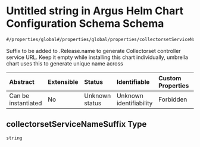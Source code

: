 # Untitled string in Argus Helm Chart Configuration Schema Schema

```txt
#/properties/global#/properties/global/properties/collectorsetServiceNameSuffix
```

Suffix to be added to .Release.name to generate Collectorset controller service URL.
Keep it empty while installing this chart individually, umbrella chart uses this to generate unique name across

| Abstract            | Extensible | Status         | Identifiable            | Custom Properties | Additional Properties | Access Restrictions | Defined In                                                        |
| :------------------ | :--------- | :------------- | :---------------------- | :---------------- | :-------------------- | :------------------ | :---------------------------------------------------------------- |
| Can be instantiated | No         | Unknown status | Unknown identifiability | Forbidden         | Allowed               | none                | [values.schema.json\*](values.schema.json "open original schema") |

## collectorsetServiceNameSuffix Type

`string`

